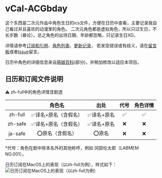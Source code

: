 # vCal-ACGbday

这个东西是二次元作品中角色生日的ics文件，方便在日历中查看，主要记录我自己看过并且喜欢的动漫里的角色。
二次元角色都是虚拟角色，所以只过生日，不长岁数（暴论）。总之角色的出场日期、年龄都忽略，只记录生日XD。

详情请参考[订阅和引用](https://magic.vanadiry.com/wiki/vcal/acgbday/subscribe/)、[角色列表](https://magic.vanadiry.com/wiki/vcal/acgbday/list/)、[更新记录](https://magic.vanadiry.com/wiki/vcal/acgbday/update/)，
若发现错误或有歧义，请在[留言板](https://magic.vanadiry.com/wiki/vcal/acgbday/issue/)或者[Issue](https://github.com/Vanadiry/vCal-ACGbday/issues)留言。

日历中角色的详细信息来自[萌娘百科](https://mzh.moegirl.org.cn)(部分)，并稍加修改以适应本项目。

## 日历和订阅文件说明

⚠&nbsp;zh-full中的角色详情含剧透

|         |        角色名        |    出处    | 代号 | 角色详情 |
| :-----: | :------------------: | :--------: | :--: | :------: |
| zh-full | ✅译名+原名（含假名） | ✅译名+原名 |  ✅   |    ✅     |
| zh-safe | ✅译名+原名（含假名） | ✅译名+原名 |  ❌   |    ❌     |
| ja-safe |   ⭕原名（含假名）    |   ⭕原名    |  ❌   |    ❌     |

*代号：角色在剧中除本名外的其他称呼，例如 冈部伦太郎（LABMEM NO.001）。

日历订阅在MacOS上的表现（以zh-full为例），样式如下：
![日历订阅在MacOS上的表现（以zh-full为例）](https://magic.vanadiry.com/library/wiki/vcal/acgbday/vcal_acgbday_01.webp)
